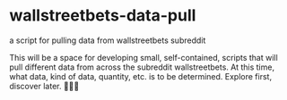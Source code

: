 # wallstreetbets-data-pull
a script for pulling data from wallstreetbets subreddit

This will be a space for developing small, self-contained, scripts that will pull different data from across the subreddit wallstreetbets. At this time, what data, kind of data, quantity, etc. is to be determined. Explore first, discover later. 🚀💎🌛
